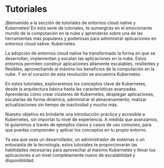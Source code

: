 # Tutoriales

¡Bienvenido a la sección de tutoriales de entornos cloud native y Kubernetes! En esta serie de tutoriales, te sumergirás en el emocionante mundo de la computación en la nube y aprenderás sobre una de las herramientas más populares y poderosas para administrar aplicaciones en entornos cloud native: Kubernetes.

La adopción de entornos cloud native ha transformado la forma en que se desarrollan, implementan y escalan las aplicaciones en la nube. Estos entornos permiten construir aplicaciones altamente escalables, resilientes y flexibles, aprovechando al máximo los beneficios de la computación en la nube. Y en el corazón de esta revolución se encuentra Kubernetes.

En estos tutoriales, exploraremos los conceptos clave de Kubernetes, desde la arquitectura básica hasta las características avanzadas. Aprenderás cómo crear clústeres de Kubernetes, desplegar aplicaciones, escalarlas de forma dinámica, administrar el almacenamiento, realizar actualizaciones sin tiempo de inactividad y mucho más.

Nuestro objetivo es brindarte una introducción práctica y accesible a Kubernetes, sin importar tu nivel de experiencia. A medida que avanzamos, te guiaremos a través de ejemplos claros y casos de uso comunes, para que puedas comprender y aplicar los conceptos en tu propio entorno.

Ya sea que seas un desarrollador, un administrador de sistemas o un entusiasta de la tecnología, estos tutoriales te proporcionarán las habilidades necesarias para aprovechar al máximo Kubernetes y llevar tus aplicaciones a un nivel completamente nuevo de escalabilidad y disponibilidad.
